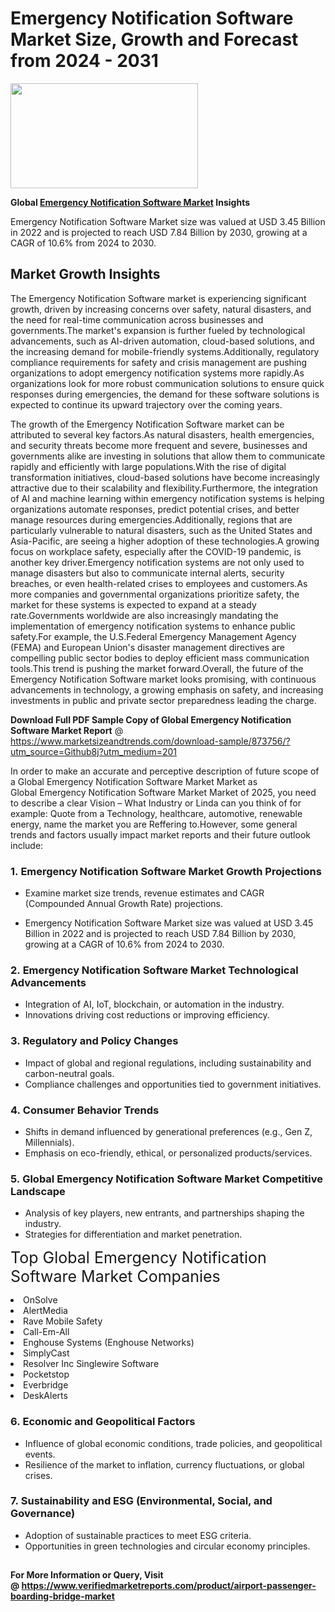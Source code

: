 <H1>Emergency Notification Software Market Size, Growth and Forecast from 2024 - 2031</H1><img class="aligncenter size-medium wp-image-584254" src="https://thirdeyenews.in/wp-content/uploads/2024/09/Global-Market-Research-300x168.jpeg" alt="" width="300" height="168" /><p><strong>Global&nbsp;<a href="https://www.marketsizeandtrends.com/download-sample/873756/?utm_source=Github8j?utm_medium=201">Emergency Notification Software Market</a> Insights</strong></p><p>Emergency Notification Software Market size was valued at USD 3.45 Billion in 2022 and is projected to reach USD 7.84 Billion by 2030, growing at a CAGR of 10.6% from 2024 to 2030.</p><p><h2>Market Growth Insights</h2> <p>The Emergency Notification Software market is experiencing significant growth, driven by increasing concerns over safety, natural disasters, and the need for real-time communication across businesses and governments.The market's expansion is further fueled by technological advancements, such as AI-driven automation, cloud-based solutions, and the increasing demand for mobile-friendly systems.Additionally, regulatory compliance requirements for safety and crisis management are pushing organizations to adopt emergency notification systems more rapidly.As organizations look for more robust communication solutions to ensure quick responses during emergencies, the demand for these software solutions is expected to continue its upward trajectory over the coming years.</p> <p>The growth of the Emergency Notification Software market can be attributed to several key factors.As natural disasters, health emergencies, and security threats become more frequent and severe, businesses and governments alike are investing in solutions that allow them to communicate rapidly and efficiently with large populations.With the rise of digital transformation initiatives, cloud-based solutions have become increasingly attractive due to their scalability and flexibility.Furthermore, the integration of AI and machine learning within emergency notification systems is helping organizations automate responses, predict potential crises, and better manage resources during emergencies.Additionally, regions that are particularly vulnerable to natural disasters, such as the United States and Asia-Pacific, are seeing a higher adoption of these technologies.A growing focus on workplace safety, especially after the COVID-19 pandemic, is another key driver.Emergency notification systems are not only used to manage disasters but also to communicate internal alerts, security breaches, or even health-related crises to employees and customers.As more companies and governmental organizations prioritize safety, the market for these systems is expected to expand at a steady rate.Governments worldwide are also increasingly mandating the implementation of emergency notification systems to enhance public safety.For example, the U.S.Federal Emergency Management Agency (FEMA) and European Union's disaster management directives are compelling public sector bodies to deploy efficient mass communication tools.This trend is pushing the market forward.Overall, the future of the Emergency Notification Software market looks promising, with continuous advancements in technology, a growing emphasis on safety, and increasing investments in public and private sector preparedness leading the charge.<p><span class=""><strong>Download Full PDF Sample Copy of Global Emergency Notification Software Market Report</strong> @ <a href="https://www.marketsizeandtrends.com/download-sample/873756/?utm_source=Github8j?utm_medium=201" target="_blank">https://www.marketsizeandtrends.com/download-sample/873756/?utm_source=Github8j?utm_medium=201</a></span></p><p>In order to make an accurate and perceptive description of future scope of a Global&nbsp;Emergency Notification Software Market Market as Global&nbsp;Emergency Notification Software Market Market of 2025, you need to describe a clear Vision &ndash; What Industry or Linda can you think of for example: Quote from a Technology, healthcare, automotive, renewable energy, name the market you are Reffering to.However, some general trends and factors usually impact market reports and their future outlook include:</p><h3>1.&nbsp;<strong>Emergency Notification Software Market Growth Projections</strong></h3><ul><li>Examine market size trends, revenue estimates and CAGR (Compounded Annual Growth Rate) projections.</li><li><p>Emergency Notification Software Market size was valued at USD 3.45 Billion in 2022 and is projected to reach USD 7.84 Billion by 2030, growing at a CAGR of 10.6% from 2024 to 2030.</p></li></ul><h3>2.&nbsp;<strong>Emergency Notification Software Market Technological Advancements</strong></h3><ul><li>Integration of AI, IoT, blockchain, or automation in the industry.</li><li>Innovations driving cost reductions or improving efficiency.</li></ul><h3>3.&nbsp;<strong>Regulatory and Policy Changes</strong></h3><ul><li>Impact of global and regional regulations, including sustainability and carbon-neutral goals.</li><li>Compliance challenges and opportunities tied to government initiatives.</li></ul><h3>4.&nbsp;<strong>Consumer Behavior Trends</strong></h3><ul><li>Shifts in demand influenced by generational preferences (e.g., Gen Z, Millennials).</li><li>Emphasis on eco-friendly, ethical, or personalized products/services.</li></ul><h3>5.&nbsp;<strong>Global Emergency Notification Software Market Competitive Landscape</strong></h3><ul><li>Analysis of key players, new entrants, and partnerships shaping the industry.</li><li>Strategies for differentiation and market penetration.</li></ul><p data-pm-slice="1 1 []"><span style="color: inherit; font-family: inherit; font-size: 25px;">Top Global Emergency Notification Software Market Companies</span></p><div class="" data-test-id=""><p><li>OnSolve</li><li> AlertMedia</li><li> Rave Mobile Safety</li><li> Call-Em-All</li><li> Enghouse Systems (Enghouse Networks)</li><li> SimplyCast</li><li> Resolver Inc Singlewire Software</li><li> Pocketstop</li><li> Everbridge</li><li> DeskAlerts</li></p></div><h3>6.&nbsp;<strong>Economic and Geopolitical Factors</strong></h3><ul><li>Influence of global economic conditions, trade policies, and geopolitical events.</li><li>Resilience of the market to inflation, currency fluctuations, or global crises.</li></ul><h3>7.&nbsp;<strong>Sustainability and ESG (Environmental, Social, and Governance)</strong></h3><ul><li>Adoption of sustainable practices to meet ESG criteria.</li><li>Opportunities in green technologies and circular economy principles.</li></ul><h2><strong style="font-size: 14px;">For More Information or Query, Visit @&nbsp;</strong><a style="background-color: #ffffff; font-size: 14px;" href="https://www.marketsizeandtrends.com/report/emergency-notification-software-market/" target="_blank">https://www.verifiedmarketreports.com/product/airport-passenger-boarding-bridge-market</a></h2>
